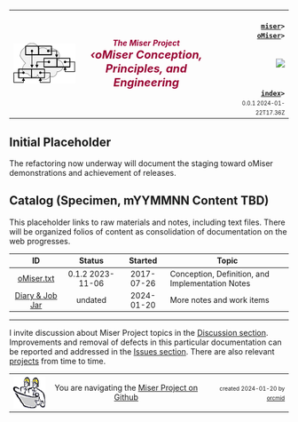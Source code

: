 <!-- index.md 0.0.1                 UTF-8                         2024-01-22
     ----1----|----2----|----3----|----4----|----5----|----6----|----7----|--*
     source <https://github.com/orcmid/miser/blob/master/docs/obap/index.md>
     publication <https://orcmid.github.io/miser/obap/>
     -->
<table border="0" width="100%">
  <tr>
    <td width="25%" align="left" height="6">
       <a href="../" title="The Miser Project on GitHub">
       <img src="../images/misertheory-logo.png" /></a>
    </td>
       <td width="48%" height="6"><p align="center"><font color="#990033"><strong>
	<i>The Miser Project</i><br />
    <i><big><big>‹oMiser Conception, Principles, and Engineering</big></big></i></strong></font></p>
    </td>
    <td width="27%" height="6" valign="middle" align="right">
      <b><code>
	  <a href="../" target="_top">miser</a>&gt;
      <a href="./" target="_top">oMiser</a>&gt;
      </code></b>
      <br /><br />
      <a href="https://clustrmaps.com/site/1bw9w" title="Visit tracker">
            <img src="//www.clustrmaps.com/map_v2.png?d=3-2eQV4fOuelVHp_YtztZ0hl9Uj4ei9zLKw_nRgCgyM&cl=ffffff" />
      </a>
      <br /><br />
      <b><code>
         <a href="index.html" target="_top">index</a>&gt;</code></b>
      <br />
      <small><small>
        0.0.1 2024-01-22T17.36Z<!-- MAINTAIN THIS MANUALLY -->
      </small></small>
      </td>
  </tr>
</table>

## Initial Placeholder

The refactoring now underway will document the staging toward oMiser
demonstrations and achievement of releases.


## Catalog (Specimen, mYYMMNN Content TBD)

This placeholder links to raw materials and notes, including text files.
There will be organized folios of content as consolidation of documentation
on the web progresses.

| **ID**                          | **Status**       | **Started** | **Topic** |
|   :-:                           |   :-:            |  :-:        |  ---  |
| [oMiser.txt](oMiser.txt) | 0.1.2 2023-11-06 | 2017-07-26  | Conception, Definition, and Implementation Notes |
| [Diary & Job Jar](c000000.htm)  | undated          | 2024-01-20  | More notes and work items |

----

I invite discussion about Miser Project topics in the
[Discussion section](https://github.com/orcmid/miser/discussions).
Improvements and removal of defects in this particular documentation can be
reported and addressed in the
[Issues section](https://github.com/orcmid/miser/issues).  There are also
relevant [projects](https://github.com/orcmid/miser/projects?type=classic)
from time to time.

<table border="0" cellspacing="3" width="100%">
  <tr>
    <td width="14%">
	<a href="index.htm" target="_top">
       <img border="0" src="../images/hardhat-thumb.gif" alt="Hard Hat Area"
            align="left" width="80" height="57">
       </a>
    </td>
    <td width="54%" valign="middle" align="center">
      You are navigating the <a href="../">Miser Project on Github</a></td>
    <td width="30%">
      <p align="right"><font size="-2">created 2024-01-20 by
         <a target="_top" href="../../orcmid">orcmid</a> </font></p>
    </td>
  </tr>
</table>
<!--

  0.0.1  2024-01-22T17:36Z Touch-up oMiser.txt entry
  0.0.0  2024-01-20T20:47Z Initial Placeholder

               *** end of miser/docs/oMiser/index.md ***                  -->
